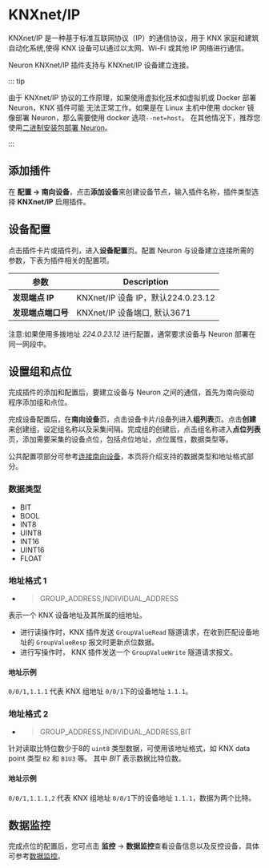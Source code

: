 # KNXnet/IP

KNXnet/IP 是一种基于标准互联网协议（IP）的通信协议，用于 KNX 家庭和建筑自动化系统,使得 KNX 设备可以通过以太网、Wi-Fi 或其他 IP 网络进行通信。

Neuron KNXnet/IP 插件支持与 KNXnet/IP 设备建立连接。

::: tip

由于 KNXnet/IP 协议的工作原理，如果使用虚拟化技术如虚拟机或 Docker 部署 Neuron，KNX 插件可能
无法正常工作。如果是在 Linux 主机中使用 docker 镜像部署 Neuron，那么需要使用 docker 选项`--net=host`。
在其他情况下，推荐您使用[二进制安装包部署 Neuron](../../../installation/neuron/compile.md)。

:::

## 添加插件

在 **配置 -> 南向设备**，点击**添加设备**来创建设备节点，输入插件名称，插件类型选择 **KNXnet/IP** 启用插件。

## 设备配置

点击插件卡片或插件列，进入**设备配置**页。配置 Neuron 与设备建立连接所需的参数，下表为插件相关的配置项。

| 参数               | Description                        |
| ------------------ | ---------------------------------- |
| **发现端点 IP**    | KNXnet/IP 设备 IP，默认224.0.23.12 |
| **发现端点端口号** | KNXnet/IP 设备端口, 默认3671       |

注意:如果使用多拨地址 *224.0.23.12* 进行配置，通常要求设备与 Neuron 部署在同一网段中。

## 设置组和点位

完成插件的添加和配置后，要建立设备与 Neuron 之间的通信，首先为南向驱动程序添加组和点位。

完成设备配置后，在**南向设备**页，点击设备卡片/设备列进入**组列表**页。点击**创建**来创建组，设定组名称以及采集间隔。完成组的创建后，点击组名称进入**点位列表**页，添加需要采集的设备点位，包括点位地址，点位属性，数据类型等。

公共配置项部分可参考[连接南向设备](../south-devices.md)，本页将介绍支持的数据类型和地址格式部分。

### 数据类型

* BIT
* BOOL
* INT8
* UINT8
* INT16
* UINT16
* FLOAT

### 地址格式 1

* > GROUP_ADDRESS,INDIVIDUAL_ADDRESS

表示一个 KNX 设备地址及其所属的组地址。

- 进行读操作时，KNX 插件发送 `GroupValueRead` 隧道请求，在收到匹配设备地址的 `GroupValueResp` 报文时更新点位数据。
- 进行写操作时， KNX 插件发送一个 `GroupValueWrite` 隧道请求报文。

#### 地址示例

`0/0/1,1.1.1` 代表 KNX 组地址 `0/0/1`下的设备地址 `1.1.1`。

### 地址格式 2

* > GROUP_ADDRESS,INDIVIDUAL_ADDRESS,BIT

针对读取比特位数少于8的 `uint8` 类型数据，可使用该地址格式，如 KNX data point 类型 `B2` 和 `B1U3` 等。
其中 *BIT* 表示数据比特位数。

#### 地址示例

`0/0/1,1.1.1,2` 代表 KNX 组地址 `0/0/1`下的设备地址 `1.1.1`，数据为两个比特。

## 数据监控

完成点位的配置后，您可点击 **监控** -> **数据监控**查看设备信息以及反控设备，具体可参考[数据监控](../../../usage/monitoring.md)。
